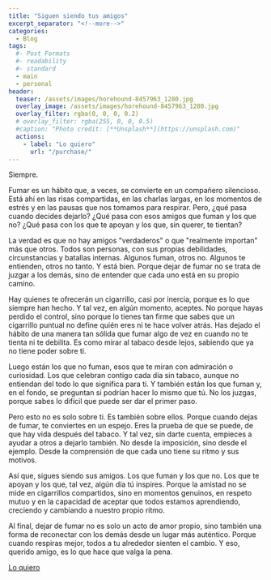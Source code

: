 ```yaml
---
title: "Siguen siendo tus amigos"
excerpt_separator: "<!--more-->"
categories:
  - Blog
tags:
  #- Post Formats
  #- readability
  #- standard
  - main
  - personal
header:
  teaser: /assets/images/horehound-8457963_1280.jpg
  overlay_image: /assets/images/horehound-8457963_1280.jpg
  overlay_filter: rgba(0, 0, 0, 0.2)
  # overlay_filter: rgba(255, 0, 0, 0.5)
  #caption: "Photo credit: [**Unsplash**](https://unsplash.com)"
  actions:
    - label: "Lo quiero"
      url: "/purchase/"
---
```


Siempre.

<!--more-->

Fumar es un hábito que, a veces, se convierte en un compañero silencioso. Está ahí en las risas compartidas, en las charlas largas, en los momentos de estrés y en las pausas que nos tomamos para respirar. Pero, ¿qué pasa cuando decides dejarlo? ¿Qué pasa con esos amigos que fuman y los que no? ¿Qué pasa con los que te apoyan y los que, sin querer, te tientan?

La verdad es que no hay amigos "verdaderos" o que "realmente importan" más que otros. Todos son personas, con sus propias debilidades, circunstancias y batallas internas. Algunos fuman, otros no. Algunos te entienden, otros no tanto. Y está bien. Porque dejar de fumar no se trata de juzgar a los demás, sino de entender que cada uno está en su propio camino.

Hay quienes te ofrecerán un cigarrillo, casi por inercia, porque es lo que siempre han hecho. Y tal vez, en algún momento, aceptes. No porque hayas perdido el control, sino porque lo tienes tan firme que sabes que un cigarrillo puntual no define quién eres ni te hace volver atrás. Has dejado el hábito de una manera tan sólida que fumar algo de vez en cuando no te tienta ni te debilita. Es como mirar al tabaco desde lejos, sabiendo que ya no tiene poder sobre ti.

Luego están los que no fuman, esos que te miran con admiración o curiosidad. Los que celebran contigo cada día sin tabaco, aunque no entiendan del todo lo que significa para ti. Y también están los que fuman y, en el fondo, se preguntan si podrían hacer lo mismo que tú. No los juzgas, porque sabes lo difícil que puede ser dar el primer paso.

Pero esto no es solo sobre ti. Es también sobre ellos. Porque cuando dejas de fumar, te conviertes en un espejo. Eres la prueba de que se puede, de que hay vida después del tabaco. Y tal vez, sin darte cuenta, empieces a ayudar a otros a dejarlo también. No desde la imposición, sino desde el ejemplo. Desde la comprensión de que cada uno tiene su ritmo y sus motivos.

Así que, sigues siendo sus amigos. Los que fuman y los que no. Los que te apoyan y los que, tal vez, algún día tú inspires. Porque la amistad no se mide en cigarrillos compartidos, sino en momentos genuinos, en respeto mutuo y en la capacidad de aceptar que todos estamos aprendiendo, creciendo y cambiando a nuestro propio ritmo.

Al final, dejar de fumar no es solo un acto de amor propio, sino también una forma de reconectar con los demás desde un lugar más auténtico. Porque cuando respiras mejor, todos a tu alrededor sienten el cambio. Y eso, querido amigo, es lo que hace que valga la pena.

[Lo quiero](../../purchase/)